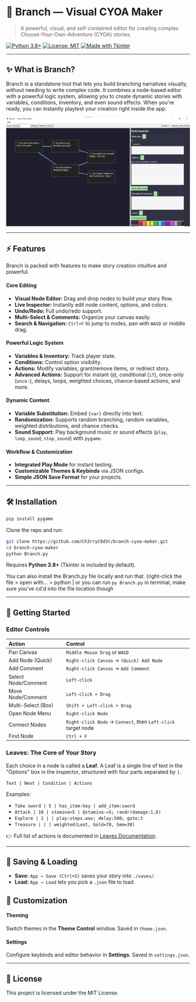 # 🌿 Branch — Visual CYOA Maker

> A powerful, visual, and self-contained editor for creating complex Choose-Your-Own-Adventure (CYOA) stories.

[![Python 3.8+](https://img.shields.io/badge/python-3.8%2B-blue)](https://www.python.org/)
[![License: MIT](https://img.shields.io/badge/license-MIT-yellowgreen.svg)](LICENSE)
[![Made with Tkinter](https://img.shields.io/badge/made%20with-Tkinter-red)](https://docs.python.org/3/library/tkinter.html)

---

## ✨ What is Branch?

Branch is a standalone tool that lets you build branching narratives visually, without needing to write complex code. It combines a node-based editor with a powerful logic system, allowing you to create dynamic stories with variables, conditions, inventory, and even sound effects. When you're ready, you can instantly playtest your creation right inside the app.

<p align="center">
  <img src="images/Interface.png" alt="Editor Screenshot" width="800">
</p>

---

## ⚡ Features

Branch is packed with features to make story creation intuitive and powerful.

#### Core Editing
- **Visual Node Editor:** Drag and drop nodes to build your story flow.
- **Live Inspector:** Instantly edit node content, options, and colors.
- **Undo/Redo:** Full undo/redo support.
- **Multi-Select & Comments:** Organize your canvas easily.
- **Search & Navigation:** `Ctrl+F` to jump to nodes, pan with `WASD` or middle drag.

#### Powerful Logic System
- **Variables & Inventory:** Track player state.
- **Conditions:** Control option visibility.
- **Actions:** Modify variables, grant/remove items, or redirect story.
- **Advanced Actions:** Support for instant (`@`), conditional (`if`), once-only (`once:`), delays, loops, weighted choices, chance-based actions, and more.

#### Dynamic Content
- **Variable Substitution:** Embed `{var}` directly into text.
- **Randomization:** Supports random branching, random variables, weighted distributions, and chance checks.
- **Sound Support:** Play background music or sound effects (`play`, `loop_sound`, `stop_sound`) with `pygame`.

#### Workflow & Customization
- **Integrated Play Mode** for instant testing.
- **Customizable Themes & Keybinds** via JSON configs.
- **Simple JSON Save Format** for your projects.

---

## 🛠️ Installation

```bash
pip install pygame
```

Clone the repo and run:

```bash
git clone https://github.com/Ch3rryC0d3r/branch-cyoa-maker.git
cd branch-cyoa-maker
python Branch.py
```

Requires **Python 3.8+** (Tkinter is included by default).

You can also install the Branch.py file locally and run that. (right-click the file > open with... > python | or you can run ```py Branch.py``` in terminal, make sure you've cd'd into the file location though

---

## 🚀 Getting Started

### Editor Controls

| Action | Control |
| :--- | :--- |
| Pan Canvas | `Middle Mouse Drag` or `WASD` |
| Add Node (Quick) | `Right-click Canvas` → `(Quick) Add Node` |
| Add Comment | `Right-click Canvas` → `Add Comment` |
| Select Node/Comment | `Left-click` |
| Move Node/Comment | `Left-click + Drag` |
| Multi-Select (Box) | `Shift + Left-click + Drag` |
| Open Node Menu | `Right-click Node` |
| Connect Nodes | `Right-click Node` → `Connect`, then `Left-click` target node |
| Find Node | `Ctrl + F` |

### Leaves: The Core of Your Story

Each choice in a node is called a **Leaf**. A Leaf is a single line of text in the "Options" box in the inspector, structured with four parts separated by `|`.

```
Text | Next | Condition | Actions
```

Examples:
- `Take sword | 5 | has_item:key | add_item:sword`
- `Attack | 10 | stamina>5 | @stamina-=5; randr(damage:1,6)`
- `Explore | 2 | | play:steps.wav; delay:500; goto:3`
- `Treasure | | | weighted(Loot, Gold=70, Gem=30)`

👉 Full list of actions is documented in [Leaves Documentation](Leaves.html).

---

## 💾 Saving & Loading

- **Save:** `App → Save (Ctrl+S)` saves your story into `./saves/`.
- **Load:** `App → Load` lets you pick a `.json` file to load.

## 🎨 Customization

#### Theming
Switch themes in the **Theme Control** window. Saved in `theme.json`.

#### Settings
Configure keybinds and editor behavior in **Settings**. Saved in `settings.json`.

---

## 📜 License

This project is licensed under the MIT License.
